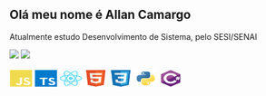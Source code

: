 ## Olá meu nome é Allan Camargo

Atualmente estudo Desenvolvimento de Sistema, pelo SESI/SENAI

<div
  a href= "https://github.com/Alhekamargo">
<img height= "180cm" src= "https://github-readme-stats.vercel.app/api?username=Alhekamargo&show_icons=true&theme=dark&includ_all_commits=true&count_private=true"/>
<img height= "180cm" src= "https://github-readme-stats.vercel.app/api/top-langs/?username=Alhekamargo&layout=compact&langs_count=16&theme=dark"/>  
</div>
<div style="display: inline_block"><br>
  <img align="center" alt="Allan-Js" height="30" width="40" src="https://raw.githubusercontent.com/devicons/devicon/master/icons/javascript/javascript-plain.svg">
  <img align="center" alt="Allan-Ts" height="30" width="40" src="https://raw.githubusercontent.com/devicons/devicon/master/icons/typescript/typescript-plain.svg">
  <img align="center" alt="Allan-React" height="30" width="40" src="https://raw.githubusercontent.com/devicons/devicon/master/icons/react/react-original.svg">
  <img align="center" alt="Allan-HTML" height="30" width="40" src="https://raw.githubusercontent.com/devicons/devicon/master/icons/html5/html5-original.svg">
  <img align="center" alt="Allan-CSS" height="30" width="40" src="https://raw.githubusercontent.com/devicons/devicon/master/icons/css3/css3-original.svg">
  <img align="center" alt="Allan-Python" height="30" width="40" src="https://raw.githubusercontent.com/devicons/devicon/master/icons/python/python-original.svg">
  <img align="center" alt="Allan-Csharp" height="30" width="40" src="https://raw.githubusercontent.com/devicons/devicon/master/icons/csharp/csharp-original.svg">
</div>
